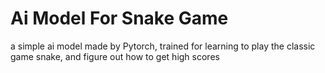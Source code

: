 # Ai Model For Snake Game

a simple ai model made by Pytorch, trained for learning to play the classic game snake, and figure out how to get high scores
